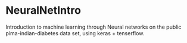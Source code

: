 # NeuralNetIntro
Introduction to machine learning through Neural networks on the public pima-indian-diabetes data set, using keras + tenserflow. 
